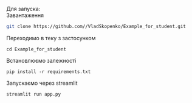 Для запуска:  
Завантаження
```bash 
git clone https://github.com//VladSkopenko/Example_for_student.git
```
Переходимо в теку з застосунком 
```
cd Example_for_student
```
Встановлюємо залежності
```
pip install -r requirements.txt
```
Запускаємо через streamlit
```
streamlit run app.py
```